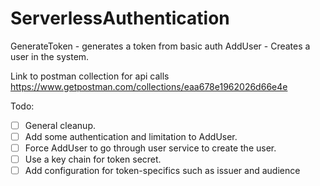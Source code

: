 # ServerlessAuthentication

GenerateToken - generates a token from basic auth
AddUser - Creates a user in the system. 

Link to postman collection for api calls
https://www.getpostman.com/collections/eaa678e1962026d66e4e


Todo: 

- [ ] General cleanup.
- [ ] Add some authentication and limitation to AddUser.
- [ ] Force AddUser to go through user service to create the user. 
- [ ] Use a key chain for token secret.
- [ ] Add configuration for token-specifics such as issuer and audience
